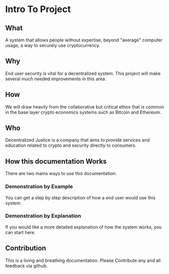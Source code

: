# Intro To Project

## What
A system that allows people without expertise, beyond "average" computer usage, a way to securely use cryptocurrency.

## Why
End user security is vital for a decentralized system. This project will make several much needed improvements in this area.

## How
We will draw heavily from the collaborative but critical ethos that is common  in the base layer crypto economics systems such as Bitcoin and Ethereum.

## Who
Decentralized Justice is a company that aims to provide services and education related to crypto and security directly to consumers.

## How this documentation Works
There are two mains ways to use this documentation:
### Demonstration by Example
You can get a step by step description of how a end user would use this system.
### Demonstration by Explanation
If you would like a more detailed explanation of how the system works, you can start here.

## Contribution
This is a living and breathing documentation. Please Contribute any and all feedback via github.
